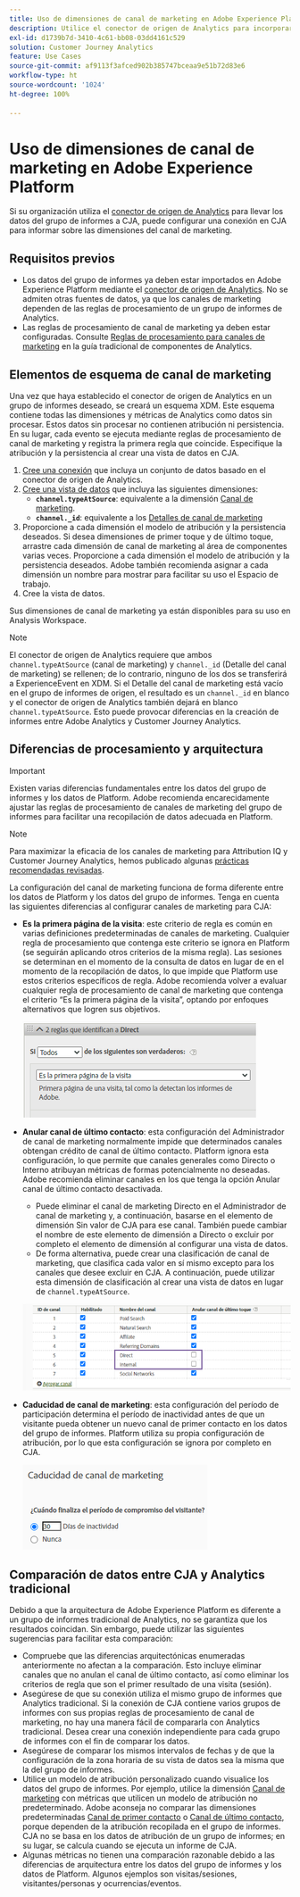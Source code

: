 ```yaml
---
title: Uso de dimensiones de canal de marketing en Adobe Experience Platform
description: Utilice el conector de origen de Analytics para incorporar reglas de procesamiento del canal de marketing a Adobe Experience Platform.
exl-id: d1739b7d-3410-4c61-bb08-03dd4161c529
solution: Customer Journey Analytics
feature: Use Cases
source-git-commit: af9113f3afced902b385747bceaa9e51b72d83e6
workflow-type: ht
source-wordcount: '1024'
ht-degree: 100%

---
```


# Uso de dimensiones de canal de marketing en Adobe Experience Platform

Si su organización utiliza el [conector de origen de Analytics](https://experienceleague.adobe.com/docs/experience-platform/sources/connectors/adobe-applications/analytics.html?lang=es) para llevar los datos del grupo de informes a CJA, puede configurar una conexión en CJA para informar sobre las dimensiones del canal de marketing.

## Requisitos previos

* Los datos del grupo de informes ya deben estar importados en Adobe Experience Platform mediante el [conector de origen de Analytics](https://experienceleague.adobe.com/docs/experience-platform/sources/connectors/adobe-applications/analytics.html?lang=es). No se admiten otras fuentes de datos, ya que los canales de marketing dependen de las reglas de procesamiento de un grupo de informes de Analytics.
* Las reglas de procesamiento de canal de marketing ya deben estar configuradas. Consulte [Reglas de procesamiento para canales de marketing](https://experienceleague.adobe.com/docs/analytics/admin/admin-tools/manage-report-suites/edit-report-suite/marketing-channels/c-rules.html?lang=es) en la guía tradicional de componentes de Analytics.

## Elementos de esquema de canal de marketing

Una vez que haya establecido el conector de origen de Analytics en un grupo de informes deseado, se creará un esquema XDM. Este esquema contiene todas las dimensiones y métricas de Analytics como datos sin procesar. Estos datos sin procesar no contienen atribución ni persistencia. En su lugar, cada evento se ejecuta mediante reglas de procesamiento de canal de marketing y registra la primera regla que coincide. Especifique la atribución y la persistencia al crear una vista de datos en CJA.

1. [Cree una conexión](/help/connections/create-connection.md) que incluya un conjunto de datos basado en el conector de origen de Analytics.
2. [Cree una vista de datos](/help/data-views/create-dataview.md) que incluya las siguientes dimensiones:
   * **`channel.typeAtSource`**: equivalente a la dimensión [Canal de marketing](https://experienceleague.adobe.com/docs/analytics/components/dimensions/marketing-channel.html?lang=es).
   * **`channel._id`**: equivalente a los [Detalles de canal de marketing](https://experienceleague.adobe.com/docs/analytics/components/dimensions/marketing-detail.html?lang=es)
3. Proporcione a cada dimensión el modelo de atribución y la persistencia deseados. Si desea dimensiones de primer toque y de último toque, arrastre cada dimensión de canal de marketing al área de componentes varias veces. Proporcione a cada dimensión el modelo de atribución y la persistencia deseados. Adobe también recomienda asignar a cada dimensión un nombre para mostrar para facilitar su uso el Espacio de trabajo.
4. Cree la vista de datos.

Sus dimensiones de canal de marketing ya están disponibles para su uso en Analysis Workspace.

>[!NOTE]
>
> El conector de origen de Analytics requiere que ambos `channel.typeAtSource` (canal de marketing) y `channel._id` (Detalle del canal de marketing) se rellenen; de lo contrario, ninguno de los dos se transferirá a ExperienceEvent en XDM. Si el Detalle del canal de marketing está vacío en el grupo de informes de origen, el resultado es un `channel._id` en blanco y el conector de origen de Analytics también dejará en blanco `channel.typeAtSource`. Esto puede provocar diferencias en la creación de informes entre Adobe Analytics y Customer Journey Analytics.

## Diferencias de procesamiento y arquitectura

>[!IMPORTANT]
>
>Existen varias diferencias fundamentales entre los datos del grupo de informes y los datos de Platform. Adobe recomienda encarecidamente ajustar las reglas de procesamiento de canales de marketing del grupo de informes para facilitar una recopilación de datos adecuada en Platform.

>[!NOTE]
>
>Para maximizar la eficacia de los canales de marketing para Attribution IQ y Customer Journey Analytics, hemos publicado algunas [prácticas recomendadas revisadas](https://experienceleague.adobe.com/docs/analytics/components/marketing-channels/mchannel-best-practices.html?lang=es).

La configuración del canal de marketing funciona de forma diferente entre los datos de Platform y los datos del grupo de informes. Tenga en cuenta las siguientes diferencias al configurar canales de marketing para CJA:

* **Es la primera página de la visita**: este criterio de regla es común en varias definiciones predeterminadas de canales de marketing. Cualquier regla de procesamiento que contenga este criterio se ignora en Platform (se seguirán aplicando otros criterios de la misma regla). Las sesiones se determinan en el momento de la consulta de datos en lugar de en el momento de la recopilación de datos, lo que impide que Platform use estos criterios específicos de regla. Adobe recomienda volver a evaluar cualquier regla de procesamiento de canal de marketing que contenga el criterio “Es la primera página de la visita”, optando por enfoques alternativos que logren sus objetivos.

   ![Es la primera página de la visita](../assets/first-page-of-visit.png)

* **Anular canal de último contacto**: esta configuración del Administrador de canal de marketing normalmente impide que determinados canales obtengan crédito de canal de último contacto. Platform ignora esta configuración, lo que permite que canales generales como Directo o Interno atribuyan métricas de formas potencialmente no deseadas. Adobe recomienda eliminar canales en los que tenga la opción Anular canal de último contacto desactivada.
   * Puede eliminar el canal de marketing Directo en el Administrador de canal de marketing y, a continuación, basarse en el elemento de dimensión Sin valor de CJA para ese canal. También puede cambiar el nombre de este elemento de dimensión a Directo o excluir por completo el elemento de dimensión al configurar una vista de datos.
   * De forma alternativa, puede crear una clasificación de canal de marketing, que clasifica cada valor en sí mismo excepto para los canales que desee excluir en CJA. A continuación, puede utilizar esta dimensión de clasificación al crear una vista de datos en lugar de `channel.typeAtSource`.

   ![Anular canal de último toque](../assets/override-last-touch-channel.png)

* **Caducidad de canal de marketing**: esta configuración del período de participación determina el período de inactividad antes de que un visitante pueda obtener un nuevo canal de primer contacto en los datos del grupo de informes. Platform utiliza su propia configuración de atribución, por lo que esta configuración se ignora por completo en CJA.

   ![Caducidad del canal de marketing](../assets/marketing-channel-expiration.png)

## Comparación de datos entre CJA y Analytics tradicional

Debido a que la arquitectura de Adobe Experience Platform es diferente a un grupo de informes tradicional de Analytics, no se garantiza que los resultados coincidan. Sin embargo, puede utilizar las siguientes sugerencias para facilitar esta comparación:

* Compruebe que las diferencias arquitectónicas enumeradas anteriormente no afectan a la comparación. Esto incluye eliminar canales que no anulan el canal de último contacto, así como eliminar los criterios de regla que son el primer resultado de una visita (sesión).
* Asegúrese de que su conexión utiliza el mismo grupo de informes que Analytics tradicional. Si la conexión de CJA contiene varios grupos de informes con sus propias reglas de procesamiento de canal de marketing, no hay una manera fácil de compararla con Analytics tradicional. Desea crear una conexión independiente para cada grupo de informes con el fin de comparar los datos.
* Asegúrese de comparar los mismos intervalos de fechas y de que la configuración de la zona horaria de su vista de datos sea la misma que la del grupo de informes.
* Utilice un modelo de atribución personalizado cuando visualice los datos del grupo de informes. Por ejemplo, utilice la dimensión [Canal de marketing](https://experienceleague.adobe.com/docs/analytics/components/dimensions/marketing-channel.html?lang=es) con métricas que utilicen un modelo de atribución no predeterminado. Adobe aconseja no comparar las dimensiones predeterminadas [Canal de primer contacto](https://experienceleague.adobe.com/docs/analytics/components/dimensions/first-touch-channel.html?lang=es) o [Canal de último contacto](https://experienceleague.adobe.com/docs/analytics/components/dimensions/last-touch-channel.html?lang=es), porque dependen de la atribución recopilada en el grupo de informes. CJA no se basa en los datos de atribución de un grupo de informes; en su lugar, se calcula cuando se ejecuta un informe de CJA.
* Algunas métricas no tienen una comparación razonable debido a las diferencias de arquitectura entre los datos del grupo de informes y los datos de Platform. Algunos ejemplos son visitas/sesiones, visitantes/personas y ocurrencias/eventos.
